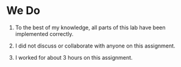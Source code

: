 # We Do #

1. To the best of my knowledge, all parts of this lab have been implemented 
correctly.

2. I did not discuss or collaborate with anyone on this assignment.

3. I worked for about 3 hours on this assignment.
